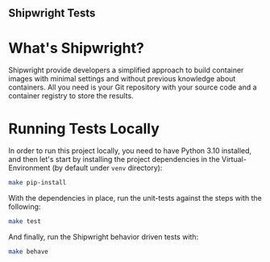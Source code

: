 Shipwright Tests
----------------

# What's Shipwright?

Shipwright provide developers a simplified approach to build container images with minimal settings and without previous knowledge about containers. All you need is your Git repository with  your source code and a container registry to store the results.

# Running Tests Locally

In order to run this project locally, you need to have Python 3.10 installed, and then let's start by installing the project dependencies in the Virtual-Environment (by default under `venv` directory):

```bash
make pip-install
```

With the dependencies in place, run the unit-tests against the steps with the following:

```bash
make test
```

And finally, run the Shipwright behavior driven tests with:

```bash
make behave
```
	